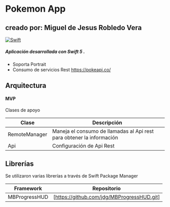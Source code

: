 # Pokemon App

## creado por: Miguel de Jesus Robledo Vera

[![Swift](https://img.shields.io/badge/Swift-FA7343?style=for-the-badge&logo=swift&logoColor=white&labelColor=101010)]()

##### Aplicación desarrollada con Swift 5 .

- Soporta Portrait
- Consumo de servicios Rest https://pokeapi.co/

## Arquitectura

#### MVP

Clases de apoyo 
 
| Clase | Descripción | 
| ------ | ------ |
| RemoteManager | Maneja el consumo de llamadas al Api rest para obtener la información |
| Api | Configuración de Api Rest |


## Librerías

Se utilizaron varias librerías a través de Swift Package Manager

| Framework | Repositorio | 
| ------ | ------ |
| MBProgressHUD | [https://github.com/jdg/MBProgressHUD.git] |
